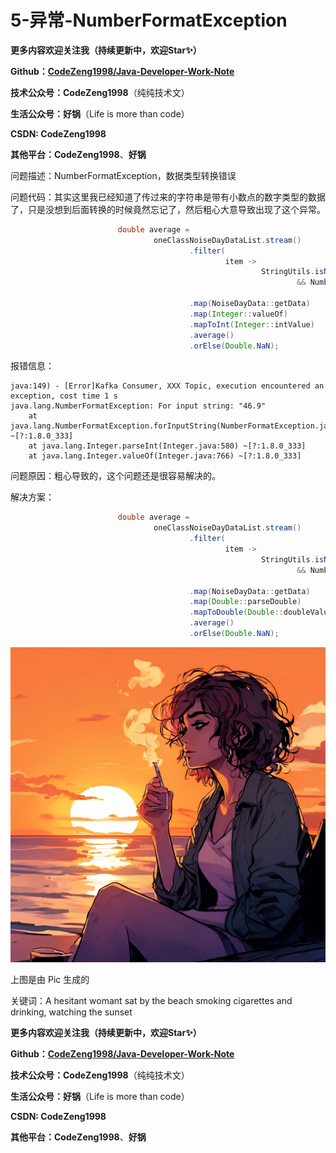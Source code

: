 # 5-异常-NumberFormatException



**更多内容欢迎关注我（持续更新中，欢迎Star✨）**

**Github：[CodeZeng1998/Java-Developer-Work-Note](https://github.com/CodeZeng1998/Java-Developer-Work-Note)**

**技术公众号：CodeZeng1998**（纯纯技术文）

**生活公众号：好锅**（Life is more than code）

**CSDN: CodeZeng1998**

**其他平台：CodeZeng1998**、**好锅**



问题描述：NumberFormatException，数据类型转换错误



问题代码：其实这里我已经知道了传过来的字符串是带有小数点的数字类型的数据了，只是没想到后面转换的时候竟然忘记了，然后粗心大意导致出现了这个异常。

```java
                        double average =
                                oneClassNoiseDayDataList.stream()
                                        .filter(
                                                item ->
                                                        StringUtils.isNotBlank(item.getData())
                                                                && NumberUtil.isNumber(
                                                                        item.getData()))
                                        .map(NoiseDayData::getData)
                                        .map(Integer::valueOf)
                                        .mapToInt(Integer::intValue)
                                        .average()
                                        .orElse(Double.NaN);
```



报错信息：

```
java:149) - [Error]Kafka Consumer, XXX Topic, execution encountered an exception, cost time 1 s
java.lang.NumberFormatException: For input string: "46.9"
	at java.lang.NumberFormatException.forInputString(NumberFormatException.java:65) ~[?:1.8.0_333]
	at java.lang.Integer.parseInt(Integer.java:580) ~[?:1.8.0_333]
	at java.lang.Integer.valueOf(Integer.java:766) ~[?:1.8.0_333]
```



问题原因：粗心导致的，这个问题还是很容易解决的。

解决方案：

```java
                        double average =
                                oneClassNoiseDayDataList.stream()
                                        .filter(
                                                item ->
                                                        StringUtils.isNotBlank(item.getData())
                                                                && NumberUtil.isNumber(
                                                                        item.getData()))
                                        .map(NoiseDayData::getData)
                                        .map(Double::parseDouble)
                                        .mapToDouble(Double::doubleValue)
                                        .average()
                                        .orElse(Double.NaN);
```







![](https://github.com/CodeZeng1998/Java-Developer-Work-Note/blob/main/Exception&Error/image/5-%E5%BC%82%E5%B8%B8-NumberFormatException.png?raw=true)

上图是由 Pic 生成的

关键词：A hesitant womant sat by the beach smoking cigarettes and drinking, watching the sunset





**更多内容欢迎关注我（持续更新中，欢迎Star✨）**

**Github：[CodeZeng1998/Java-Developer-Work-Note](https://github.com/CodeZeng1998/Java-Developer-Work-Note)**

**技术公众号：CodeZeng1998**（纯纯技术文）

**生活公众号：好锅**（Life is more than code）

**CSDN: CodeZeng1998**

**其他平台：CodeZeng1998**、**好锅**





